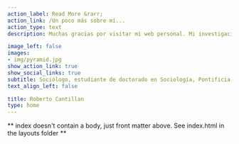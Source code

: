 ```yaml
---
action_label: Read More &rarr;
action_link: /Un poco más sobre mí...
action_type: text
description: Muchas gracias por visitar mi web personal. Mi investigación doctoral utiliza una perspectiva estructural y de redes para estudiar la configuración de las desigualdades socio-políticas en Chile durante los útlimos diez años. En particular, me interesa analizar el despliegue conjunto de la *homofilia* y de la *consolidación* (como mecanismos que sesgan la probabilidad de formación de vínculos) y su efecto sobre las pautas de interacción y de difusión de recursos entre grupos sociales. Para esto uso los datos del Estudio Longitudinal Social de Chile (ELSOC), en específico, los instrumentos que miden redes personales y comportamiento voluntario-asociativo. Estoy especialmente interesado en los modelos estadísticos para redes egocentradas, y en el análisis multinivel y causal con datos de opinión pública. 

image_left: false
images:
- img/pyramid.jpg
show_action_link: true
show_social_links: true
subtitle: Sociólogo, estudiante de doctorado en Sociología, Pontificia Universidad Católica de Chile (PUC). Investigador asistente Proyecto FONDECYT 1220560. 
text_align_left: false

title: Roberto Cantillan
type: home
---
```


** index doesn't contain a body, just front matter above.
See index.html in the layouts folder **
